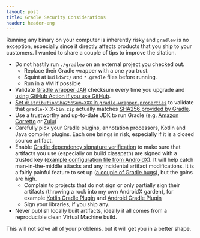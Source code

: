 ```yaml
---
layout: post
title: Gradle Security Considerations
header: header-eng
---
```


Running any binary on your computer is inherently risky and `gradlew` is no exception, especially since it directly affects products that you ship to your customers. I wanted to share a couple of tips to improve the sitation.

- Do not hastily run `./gradlew` on an external project you checked out.
  - Replace their Gradle wrapper with a one you trust.
  - Squint at `buildSrc/` and `*.gradle` files before running.
  - Run in a VM if possible
- Validate [Gradle wrapper JAR](https://github.com/marketplace/actions/gradle-wrapper-validation) checksum every time you upgrade and [using GitHub Action if you use GitHub](https://github.com/marketplace/actions/gradle-wrapper-validation).
- [Set `distributionSha256Sum=XXX` in `gradle-wrapper.properties`](https://docs.gradle.org/current/userguide/gradle_wrapper.html#configuring_checksum_verification) to validate that `gradle-X.X-bin.zip` actually matches [SHA256 provided by Gradle](https://gradle.org/release-checksums/).
- Use a trustworthy and up-to-date JDK to run Gradle (e.g. [Amazon Corretto](https://aws.amazon.com/corretto/) or [Zulu](https://www.azul.com/downloads/?package=jdk))
- Carefully pick your Gradle plugins, annotation processors, Kotlin and Java compiler plugins. Each one brings in risk, especially if it is a closed source artifact.
- Enable [Gradle dependency signature verification](https://docs.gradle.org/current/userguide/dependency_verification.html#sec:signature-verification) to make sure that artifacts you use (especially on build classpath) are signed with a trusted key ([example configuration file from AndroidX](https://cs.android.com/androidx/platform/frameworks/support/+/androidx-main:gradle/verification-metadata.xml)). It will help catch man-in-the-middle attacks and any incidental artifact modifications. It is a fairly painful feature to set up ([a couple of Gradle bugs](https://github.com/gradle/gradle/issues?q=is%3Aissue+is%3Aopen+signature+verification)), but the gains are high.
  - Complain to projects that do not sign or only partially sign their artifacts (throwing a rock into my own AndroidX garden), for example [Kotlin Gradle Plugin](https://youtrack.jetbrains.com/issue/KT-50957/Enabling-Gradle-signature-verification-on-a-basic-Kotlin-project) and [Android Gradle Plugin](https://issuetracker.google.com/215430394)
  - Sign your libraries, if you ship any.
- Never publish locally built artifacts, ideally it all comes from a reproducible clean Virtual Machine build.

This will not solve all of your problems, but it will get you in a better shape.
